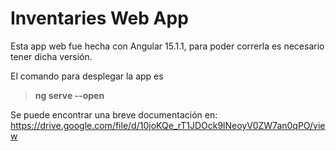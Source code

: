 # Inventaries Web App

Esta app web fue hecha con Angular 15.1.1, para poder correrla es necesario tener dicha versión.

El comando para desplegar la app es 
> **ng serve --open**

Se puede encontrar una breve documentación en: https://drive.google.com/file/d/10joKQe_rT1JDOck9lNeoyV0ZW7an0qPO/view
